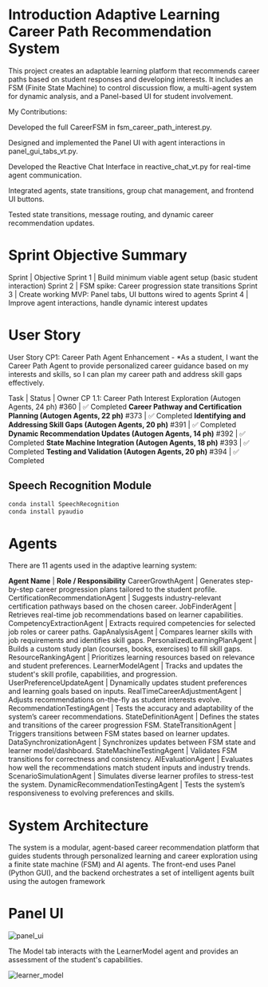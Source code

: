 

# Introduction Adaptive Learning Career Path Recommendation System

This project creates an adaptable learning platform that recommends career paths based on student responses and developing interests.
It includes an FSM (Finite State Machine) to control discussion flow, a multi-agent system for dynamic analysis, and a Panel-based UI for student involvement.

My Contributions:

Developed the full CareerFSM in fsm_career_path_interest.py.

Designed and implemented the Panel UI with agent interactions in panel_gui_tabs_vt.py.

Developed the Reactive Chat Interface in reactive_chat_vt.py for real-time agent communication.

Integrated agents, state transitions, group chat management, and frontend UI buttons.

Tested state transitions, message routing, and dynamic career recommendation updates.



# Sprint Objective Summary

Sprint | Objective
Sprint 1 | Build minimum viable agent setup (basic student interaction)
Sprint 2 | FSM spike: Career progression state transitions
Sprint 3 | Create working MVP: Panel tabs, UI buttons wired to agents
Sprint 4 | Improve agent interactions, handle dynamic interest updates



# User Story

User Story CP1: Career Path Agent Enhancement - *As a student, I want the Career Path Agent to provide personalized career guidance based on my interests and skills, so I can plan my career path and address skill gaps effectively.


Task | Status | Owner
CP 1.1: Career Path Interest Exploration (Autogen Agents, 24 ph) #360 | ✅ Completed
**Career Pathway and Certification Planning (Autogen Agents, 22 ph)** #373 | ✅ Completed
**Identifying and Addressing Skill Gaps (Autogen Agents, 20 ph)** #391 | ✅ Completed
**Dynamic Recommendation Updates (Autogen Agents, 14 ph)** #392 | ✅ Completed
**State Machine Integration (Autogen Agents, 18 ph)** #393 | ✅ Completed
**Testing and Validation (Autogen Agents, 20 ph)** #394 | ✅ Completed



## Speech Recognition Module
```sh
conda install SpeechRecognition 
conda install pyaudio
```


# Agents

There are 11 agents used in the adaptive learning system:

**Agent Name** | **Role / Responsibility**
CareerGrowthAgent | Generates step-by-step career progression plans tailored to the student profile.
CertificationRecommendationAgent | Suggests industry-relevant certification pathways based on the chosen career.
JobFinderAgent | Retrieves real-time job recommendations based on learner capabilities.
CompetencyExtractionAgent | Extracts required competencies for selected job roles or career paths.
GapAnalysisAgent | Compares learner skills with job requirements and identifies skill gaps.
PersonalizedLearningPlanAgent | Builds a custom study plan (courses, books, exercises) to fill skill gaps.
ResourceRankingAgent | Prioritizes learning resources based on relevance and student preferences.
LearnerModelAgent | Tracks and updates the student's skill profile, capabilities, and progression.
UserPreferenceUpdateAgent | Dynamically updates student preferences and learning goals based on inputs.
RealTimeCareerAdjustmentAgent | Adjusts recommendations on-the-fly as student interests evolve.
RecommendationTestingAgent | Tests the accuracy and adaptability of the system’s career recommendations.
StateDefinitionAgent | Defines the states and transitions of the career progression FSM.
StateTransitionAgent | Triggers transitions between FSM states based on learner updates.
DataSynchronizationAgent | Synchronizes updates between FSM state and learner model/dashboard.
StateMachineTestingAgent | Validates FSM transitions for correctness and consistency.
AIEvaluationAgent | Evaluates how well the recommendations match student inputs and industry trends.
ScenarioSimulationAgent | Simulates diverse learner profiles to stress-test the system.
DynamicRecommendationTestingAgent | Tests the system’s responsiveness to evolving preferences and skills.

# System Architecture

The system is a modular, agent-based career recommendation platform that guides students through personalized learning and career exploration using a finite state machine (FSM) and AI agents. The front-end uses Panel (Python GUI), and the backend orchestrates a set of intelligent agents built using the autogen framework


# Panel UI

![panel_ui](~/../pics/panel_ui.png)

The Model tab interacts with the LearnerModel agent and provides an assessment of the student's capabilities.

![learner_model](~/../pics/learner_model.png)

